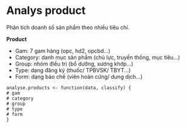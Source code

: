 # Analys product
Phân tích doanh số sản phẩm theo nhiều tiêu chí.

**Product**
- Gam: 7 gam hàng (opc, hd2, opcbd...)
- Category: danh mục sản phẩm (chủ lực, truyền thống, mục tiêu...)
- Group: nhóm điều trị (bổ dưỡng, xương khớp...)
- Type: dạng đăng ký (thuốc/ TPBVSK/ TBYT...)
- Form: dạng bào chế (viên hoàn cứng/ dung dịch...)

```
analyse.products <- function(data, classify) {
# gam
# category
# group
# type
# form
}

```
